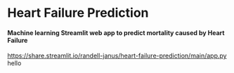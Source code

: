 # Heart Failure Prediction
#### Machine learning Streamlit web app to predict mortality caused by Heart Failure
https://share.streamlit.io/randell-janus/heart-failure-prediction/main/app.py  
hello  



